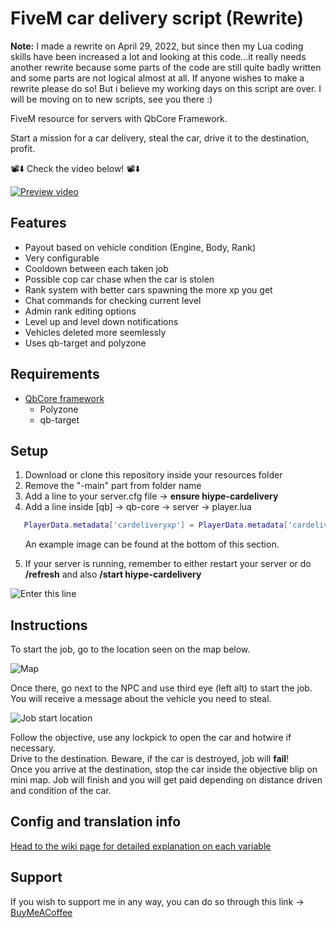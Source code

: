 # FiveM car delivery script (Rewrite)

<b>Note:</b> I made a rewrite on April 29, 2022, but since then my Lua coding skills have been increased a lot
and looking at this code...it really needs another rewrite because some parts of the code are still
quite badly written and some parts are not logical almost at all. If anyone wishes to make a rewrite please
do so! But i believe my working days on this script are over. I will be moving on to new scripts, see you there :)


FiveM resource for servers with QbCore Framework.

Start a mission for a car delivery, steal the car, drive it to the destination, profit.<br>

📽️⬇️ Check the video below! 📽️⬇️

[![Preview video](https://i.imgur.com/gJTgDYv.jpg)](http://www.youtube.com/watch?v=MU_RDg1ahBc "FiveM QBCore Car Delivery FREE Script")

## Features

- Payout based on vehicle condition (Engine, Body, Rank)
- Very configurable
- Cooldown between each taken job
- Possible cop car chase when the car is stolen
- Rank system with better cars spawning the more xp you get
- Chat commands for checking current level
- Admin rank editing options
- Level up and level down notifications
- Vehicles deleted more seemlessly
- Uses qb-target and polyzone

## Requirements

- [QbCore framework](https://github.com/qbcore-framework)
  - Polyzone
  - qb-target

## Setup

1. Download or clone this repository inside your resources folder
2. Remove the "-main" part from folder name
3. Add a line to your server.cfg file -> **ensure hiype-cardelivery**
4. Add a line inside [qb] -> qb-core -> server -> player.lua

```lua
   PlayerData.metadata['cardeliveryxp'] = PlayerData.metadata['cardeliveryxp'] or 0
```

&nbsp;&nbsp;&nbsp;&nbsp;&nbsp;&nbsp;An example image can be found at the bottom of this section.<br>

5. If your server is running, remember to either restart your server or do **/refresh** and also **/start hiype-cardelivery**

![Enter this line](https://i.imgur.com/hae5hLd.png)

## Instructions

To start the job, go to the location seen on the map below.

![Map](https://i.imgur.com/4xeQvGS.png)

Once there, go next to the NPC and use third eye (left alt) to start the job. You will receive a message about the vehicle you need to steal.

![Job start location](https://i.imgur.com/b4coTdR.png)

Follow the objective, use any lockpick to open the car and hotwire if necessary.<br>
Drive to the destination. Beware, if the car is destroyed, job will **fail**!<br>
Once you arrive at the destination, stop the car inside the objective blip on mini map. Job will finish and you will get paid depending on distance driven and condition of the car.

## Config and translation info

[Head to the wiki page for detailed explanation on each variable](https://github.com/Hiype/hiype-cardelivery/wiki)

## Support

If you wish to support me in any way, you can do so through this link -> [BuyMeACoffee](https://www.buymeacoffee.com/hiype)<br>
